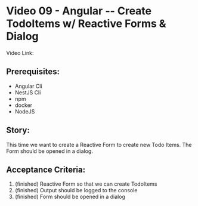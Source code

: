 # Video 09 - Angular -- Create TodoItems w/ Reactive Forms & Dialog

Video Link: <tbd>

## Prerequisites:
- Angular Cli
- NestJS Cli
- npm
- docker
- NodeJS

## Story:
This time we want to create a Reactive Form to create new Todo Items.
The Form should be opened in a dialog.

## Acceptance Criteria:
1. (finished) Reactive Form so that we can create TodoItems
2. (finished) Output should be logged to the console
3. (finished) Form should be opened in a dialog
